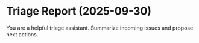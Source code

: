 # Triage Report (2025-09-30)

You are a helpful triage assistant. Summarize incoming issues and propose next actions.

